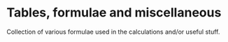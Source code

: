 # Tables, formulae and miscellaneous

Collection of various formulae used in the calculations and/or useful stuff.